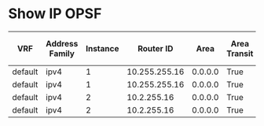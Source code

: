 
# Show IP OPSF 
| VRF | Address Family | Instance | Router ID | Area | Area Transit | Area Type | Summary | NSSA | Enabled | Interface Count | SPF Last Executed | Total SPF | Area LSA Count | Auto Cost Enable | Reference Bandwidth | BFD Enabled | Elapsed Time | Event Log Enabled | Graceful Restart Type | Graceful Restart Enabled | LLS | NSR Enable | External LSA | Total Areas | Total Normal Areas | Total NSSA Areas | Total Stub Areas |
| --- | -------------- | -------- | --------- | ---- | ------------ | --------- | ------- | ---- | ------- | --------------- | ----------------- | --------- | -------------- | ---------------- | ------------------- | ----------- | ------------ | ----------------- | --------------------- | ------------------------ | --- | ---------- | ------------ | ----------- | ------------------ | ---------------- | ---------------- |
| default | ipv4 | 1 | 10.255.255.16 | 0.0.0.0 | True | normal |  | True | True | 1 | 03:54:43.237 | 12 | 16 | False | 100 | False | 04:01:27.511 | YES | ietf | False | True | False | 0 | 1 | 1 | 0 | 0 |
| default | ipv4 | 1 | 10.255.255.16 | 0.0.0.0 | True | normal |  | True | True | 1 | 03:54:43.237 | 12 | 16 | False | 100 | False | 04:01:27.511 | YES | cisco | False | True | False | 0 | 1 | 1 | 0 | 0 |
| default | ipv4 | 2 | 10.2.255.16 | 0.0.0.0 | True | normal |  | True | True | 1 | 04:01:01.520 | 4 | 5 | False | 100 | False | 1d00h | NO | ietf | False | True | False | 2 | 1 | 1 | 0 | 0 |
| default | ipv4 | 2 | 10.2.255.16 | 0.0.0.0 | True | normal |  | True | True | 1 | 04:01:01.520 | 4 | 5 | False | 100 | False | 1d00h | NO | cisco | False | True | False | 2 | 1 | 1 | 0 | 0 |